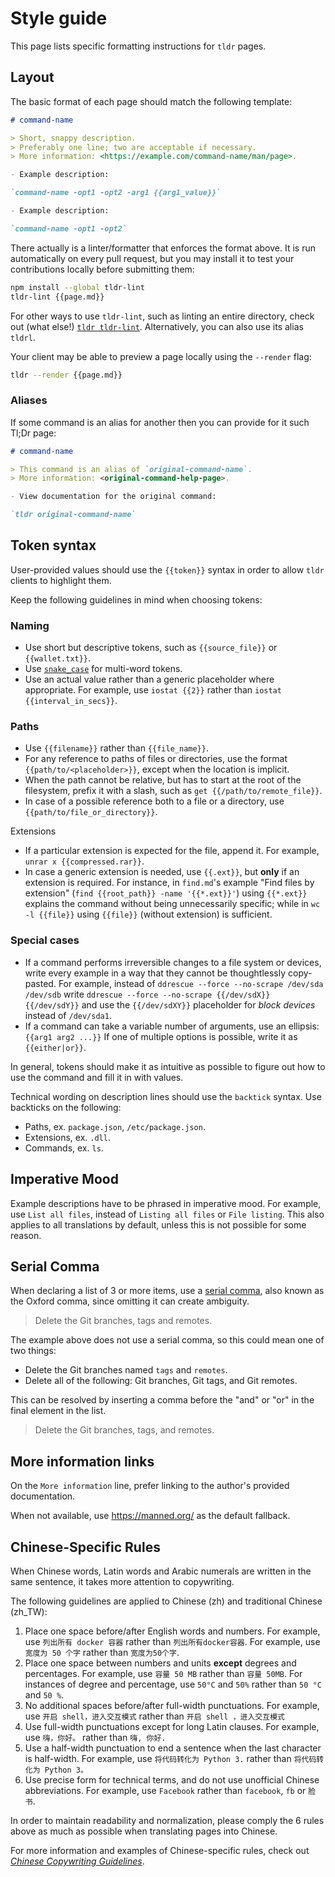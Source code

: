 # Style guide

This page lists specific formatting instructions for `tldr` pages.

## Layout

The basic format of each page should match the following template:

```md
# command-name

> Short, snappy description.
> Preferably one line; two are acceptable if necessary.
> More information: <https://example.com/command-name/man/page>.

- Example description:

`command-name -opt1 -opt2 -arg1 {{arg1_value}}`

- Example description:

`command-name -opt1 -opt2`
```

There actually is a linter/formatter that enforces the format above.
It is run automatically on every pull request,
but you may install it to test your contributions locally before submitting them:

```sh
npm install --global tldr-lint
tldr-lint {{page.md}}
```

For other ways to use `tldr-lint`, such as linting an entire directory, check out (what else!)
[`tldr tldr-lint`](https://github.com/tldr-pages/tldr/blob/main/pages/common/tldr-lint.md). Alternatively, you can also use its alias `tldrl`.

Your client may be able to preview a page locally using the `--render` flag:

```sh
tldr --render {{page.md}}
```

### Aliases

If some command is an alias for another then you can provide for it such Tl;Dr page:

```md
# command-name

> This command is an alias of `original-command-name`.
> More information: <original-command-help-page>.

- View documentation for the original command:

`tldr original-command-name`
```

## Token syntax

User-provided values should use the `{{token}}` syntax
in order to allow `tldr` clients to highlight them.

Keep the following guidelines in mind when choosing tokens:

### Naming
- Use short but descriptive tokens,
  such as `{{source_file}}` or `{{wallet.txt}}`.
- Use [`snake_case`](https://wikipedia.org/wiki/snake_case) for multi-word tokens.
- Use an actual value rather than a generic placeholder where appropriate.
  For example, use `iostat {{2}}` rather than `iostat {{interval_in_secs}}`.

### Paths
- Use `{{filename}}` rather than `{{file_name}}`.
- For any reference to paths of files or directories,
  use the format `{{path/to/<placeholder>}}`,
  except when the location is implicit.
- When the path cannot be relative,
  but has to start at the root of the filesystem,
  prefix it with a slash,
  such as `get {{/path/to/remote_file}}`.
- In case of a possible reference both to a file or a directory,
  use `{{path/to/file_or_directory}}`.

Extensions

- If a particular extension is expected for the file, append it.
  For example, `unrar x {{compressed.rar}}`.
- In case a generic extension is needed, use `{{.ext}}`, but **only** if an extension is required.
  For instance, in `find.md`'s example "Find files by extension" (`find {{root_path}} -name '{{*.ext}}'`)
  using `{{*.ext}}` explains the command without being unnecessarily specific;
  while in `wc -l {{file}}` using `{{file}}` (without extension) is sufficient.

### Special cases
- If a command performs irreversible changes to a file system or devices,
  write every example in a way that they cannot be thoughtlessly copy-pasted.
  For example, instead of `ddrescue --force --no-scrape /dev/sda /dev/sdb`
  write `ddrescue --force --no-scrape {{/dev/sdX}} {{/dev/sdY}}`
  and use the `{{/dev/sdXY}}` placeholder for *block devices* instead of `/dev/sda1`.
- If a command can take a variable number of arguments, use an ellipsis: `{{arg1 arg2 ...}}`
  If one of multiple options is possible, write it as `{{either|or}}`.

In general, tokens should make it as intuitive as possible
to figure out how to use the command and fill it in with values.

Technical wording on description lines should use the `backtick` syntax.
Use backticks on the following:

- Paths, ex. `package.json`, `/etc/package.json`.
- Extensions, ex. `.dll`.
- Commands, ex. `ls`.

## Imperative Mood

Example descriptions have to be phrased in imperative mood.
For example, use `List all files`, instead of `Listing all files` or `File listing`.
This also applies to all translations by default, unless this is not possible for some reason.

## Serial Comma

When declaring a list of 3 or more items,
use a [serial comma](https://en.wikipedia.org/wiki/Serial_comma),
also known as the Oxford comma,
since omitting it can create ambiguity.

> Delete the Git branches, tags and remotes.

The example above does not use a serial comma, so this could mean one of two things:
* Delete the Git branches named `tags` and `remotes`.
* Delete all of the following: Git branches, Git tags, and Git remotes.

This can be resolved by inserting a comma before the "and" or "or" in the final element in the list.

> Delete the Git branches, tags, and remotes.

## More information links

On the `More information` line, prefer linking to the author's provided documentation.

When not available, use <https://manned.org/> as the default fallback.

## Chinese-Specific Rules

When Chinese words, Latin words and Arabic numerals are written in the same sentence, it takes more attention to copywriting.

The following guidelines are applied to Chinese (zh) and traditional Chinese (zh_TW):

1. Place one space before/after English words and numbers.
   For example, use `列出所有 docker 容器` rather than `列出所有docker容器`.
   For example, use `宽度为 50 个字` rather than `宽度为50个字`.
2. Place one space between numbers and units **except** degrees and percentages.
   For example, use `容量 50 MB` rather than `容量 50MB`.
   For instances of degree and percentage, use `50°C` and `50%` rather than `50 °C` and `50 %`.
3. No additional spaces before/after full-width punctuations.
   For example, use `开启 shell，进入交互模式` rather than `开启 shell ，进入交互模式`
4. Use full-width punctuations except for long Latin clauses.
   For example, use `嗨，你好。` rather than `嗨, 你好.`
5. Use a half-width punctuation to end a sentence when the last character is half-width.
   For example, use `将代码转化为 Python 3.` rather than `将代码转化为 Python 3。`
6. Use precise form for technical terms, and do not use unofficial Chinese abbreviations.
   For example, use `Facebook` rather than `facebook`, `fb` or `脸书`.

In order to maintain readability and normalization, please comply the 6 rules above as much as possible when translating pages into Chinese.

For more information and examples of Chinese-specific rules, check out [*Chinese Copywriting Guidelines*](https://github.com/sparanoid/chinese-copywriting-guidelines/blob/master/README.en-US.md).
